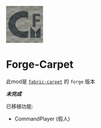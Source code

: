 <img src="./src/main/resources/carpet/icon.png" width="20%" alt="icon">

# Forge-Carpet

此mod是 [`fabric-carpet`](https://github.com/gnembon/fabric-carpet) 的 `forge` 版本

***未完成***

已移植功能:

- CommandPlayer (假人)
